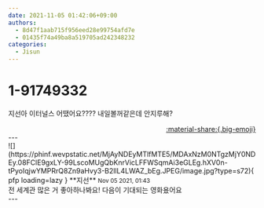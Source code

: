 ```yaml
---
date: 2021-11-05 01:42:06+09:00
authors:
  - 8d47f1aab715f956eed28e99754afd7e
  - 01435f74a49ba8a519705ad242348232
categories:
  - Jisun
---
```


# 1-91749332

<div class="post-container" markdown="1">
<div class="content-container md-sidebar__scrollwrap" markdown="1">

지선아 이터널스 어땠어요???? 내일볼꺼같은데 안지루해?

</div>
</div>

<div style="text-align: right;" markdown="1">
<a href="https://weverse.io/fromis9/fanpost/1-91749332" style="text-align: right;">:material-share:{.big-emoji}</a>
</div>
---

<div class="comments-container md-sidebar__scrollwrap" markdown="1">
<div class="comment" markdown="1">
<div class='id-container' markdown="1">
![](https://phinf.wevpstatic.net/MjAyNDEyMTlfMTE5/MDAxNzM0NTgzMjY0NDEy.08FClE9gxLY-99LscoMUgQbKnrVicLFFWSqmAi3eGLEg.hXV0n-tPyoIqjwYMPRrQ8Zn9aHvy3-B2llL4LWAZ_bEg.JPEG/image.jpg?type=s72){ pfp loading=lazy }
**<span class="artist">지선</span>** <small>Nov 05 2021, 01:43</small><br>
</div>
<div class='comment-body' markdown="1">
전 세계관 많은 거 좋아하나봐요! 다음이 기대되는 영화욨어요
</div>
</div>
</div>
---
